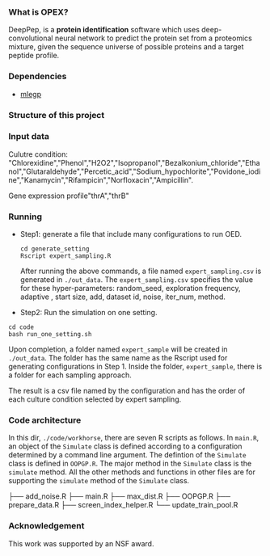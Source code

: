 ### What is OPEX?

DeepPep, is a **protein identification** software which uses deep-convolutional neural network to predict the protein set from a proteomics mixture, given the sequence universe of possible proteins and a target peptide profile.

### Dependencies
* [mlegp](https://cran.r-project.org/web/packages/mlegp/index.html)

### Structure of this project

### Input data
Culutre condition: "Chlorexidine","Phenol","H2O2","Isopropanol","Bezalkonium_chloride","Ethanol","Glutaraldehyde","Percetic_acid","Sodium_hypochlorite","Povidone_iodine","Kanamycin","Rifampicin","Norfloxacin","Ampicillin".

Gene expression profile"thrA","thrB"
### Running
* Step1: generate a file that include many configurations to run OED.
  ```
  cd generate_setting
  Rscript expert_sampling.R
  ```
  After running the above commands, a file named ```expert_sampling.csv``` is generated in ```./out_data```. The ```expert_sampling.csv``` specifies the value for these hyper-parameters: random_seed, exploration frequency, adaptive , start size, add, dataset id, noise, iter_num, method. 

* Step2: Run the simulation on one setting.
```
cd code
bash run_one_setting.sh
```

Upon completion, a folder named ```expert_sample``` will be created in ```./out_data```. The folder has the same name as the Rscript used for generating configurations in Step 1. Inside the folder, ```expert_sample```, there is a folder for each sampling approach.

The result is a csv file named by the configuration and has the order of each culture condition selected by expert sampling.

### Code architecture
In this dir, ```./code/workhorse```, there are seven R scripts as follows. In ```main.R```, an object of the ```Simulate``` class is defined according to a configuration determined by a command line argument. The defintion of the ```Simulate``` class is defined in ```OOPGP.R```. The major method in the ```Simulate``` class is the ```simulate``` method. All the other methods and functions in other files are for supporting the ```simulate``` method of the ```Simulate``` class.


├── add_noise.R
├── main.R
├── max_dist.R
├── OOPGP.R
├── prepare_data.R
├── screen_index_helper.R
└── update_train_pool.R



### Acknowledgement
This work was supported by an NSF award.
